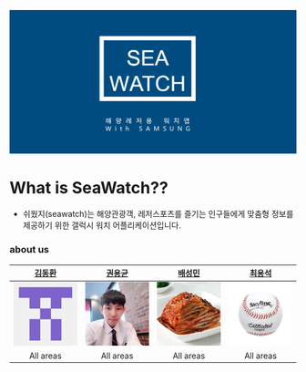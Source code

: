![Alt text](/image/md1.png)

# What is SeaWatch??
 - 쉬웠지(seawatch)는 해양관광객, 레저스포츠를 즐기는 인구들에게 맞춤형 정보를 제공하기 위한   갤럭시 워치 어플리케이션입니다. 



  ### about us  
|  [**김동환**](https://github.com/dongkakika) | [**권용균**](https://github.com/YongGyunKwon) | [**배성민**](https://github.com/SeongMinBae) | [**최용석**](https://github.com/dydtjr1515) |  
| :----------: | :------------: | :--------: | :----------: |
| <img src="/image/zac1.png" width="200" weight="200"> | <img src="/image/zac.jpg" width="200" weight="200"> | <img src="/image/zac2.jpg" width="200" weight="200"> | <img src="/image/zzac1.jpg" width="200" weight="200"> |   
| All areas | All areas | All areas | All areas |
